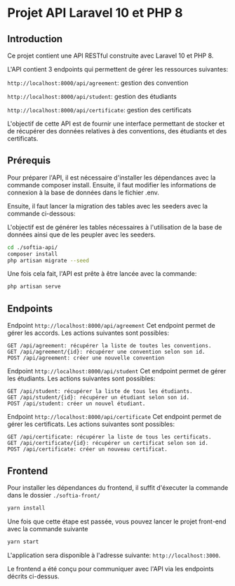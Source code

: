 # Projet API Laravel 10 et PHP 8
## Introduction
Ce projet contient une API RESTful construite avec Laravel 10 et PHP 8. 

L'API contient 3 endpoints qui permettent de gérer les ressources suivantes:

`http://localhost:8000/api/agreement`: gestion des convention

`http://localhost:8000/api/student`: gestion des étudiants

`http://localhost:8000/api/certificate`: gestion des certificats

L'objectif de cette API est de fournir une interface permettant de stocker et de récupérer des données relatives à des conventions, des étudiants et des certificats.

## Prérequis
Pour préparer l'API, il est nécessaire d'installer les dépendances avec la commande composer install. Ensuite, il faut modifier les informations de connexion à la base de données dans le fichier .env.

Ensuite, il faut lancer la migration des tables avec les seeders avec la commande ci-dessous:

L'objectif est de générer les tables nécessaires à l'utilisation de la base de données ainsi que de les peupler avec les seeders.

```bash
cd ./softia-api/
composer install
php artisan migrate --seed
```

Une fois cela fait, l'API est prête à être lancée avec la commande:
```bash
php artisan serve
```

## Endpoints
Endpoint `http://localhost:8000/api/agreement`
Cet endpoint permet de gérer les accords. Les actions suivantes sont possibles:

    GET /api/agreement: récupérer la liste de toutes les conventions.
    GET /api/agreement/{id}: récupérer une convention selon son id.
    POST /api/agreement: créer une nouvelle convention


Endpoint `http://localhost:8000/api/student`
Cet endpoint permet de gérer les étudiants. Les actions suivantes sont possibles:

    GET /api/student: récupérer la liste de tous les étudiants.
    GET /api/student/{id}: récupérer un étudiant selon son id.
    POST /api/student: créer un nouvel étudiant.


Endpoint `http://localhost:8000/api/certificate`
Cet endpoint permet de gérer les certificats. Les actions suivantes sont possibles:

    GET /api/certificate: récupérer la liste de tous les certificats.
    GET /api/certificate/{id}: récupérer un certificat selon son id.
    POST /api/certificate: créer un nouveau certificat.


## Frontend

Pour installer les dépendances du frontend, il suffit d'éxecuter la commande dans le dossier `./softia-front/`
```bash
yarn install
```

Une fois que cette étape est passée, vous pouvez lancer le projet front-end avec la commande suivante

```bash
yarn start
```

L'application sera disponible à l'adresse suivante: `http://localhost:3000`.

Le frontend a été conçu pour communiquer avec l'API via les endpoints décrits ci-dessus.